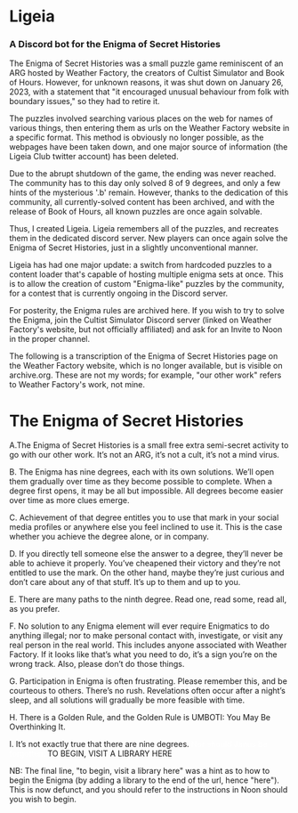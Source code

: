 # Ligeia

### A Discord bot for the Enigma of Secret Histories

The Enigma of Secret Histories was a small puzzle game reminiscent of an ARG hosted by Weather Factory, the creators of Cultist Simulator and Book of Hours. However, for unknown reasons, it was shut down on January 26, 2023, with a statement that "it encouraged unusual behaviour from folk with boundary issues," so they had to retire it.

The puzzles involved searching various places on the web for names of various things, then entering them as urls on the Weather Factory website in a specific format. This method is obviously no longer possible, as the webpages have been taken down, and one major source of information (the Ligeia Club twitter account) has been deleted.

Due to the abrupt shutdown of the game, the ending was never reached. The community has to this day only solved 8 of 9 degrees, and only a few hints of the mysterious '.b' remain. However, thanks to the dedication of this community, all currently-solved content has been archived, and with the release of Book of Hours, all known puzzles are once again solvable.

Thus, I created Ligeia. Ligeia remembers all of the puzzles, and recreates them in the dedicated discord server. New players can once again solve the Enigma of Secret Histories, just in a slightly unconventional manner.

Ligeia has had one major update: a switch from hardcoded puzzles to a content loader that's capable of hosting multiple enigma sets at once. This is to allow the creation of custom "Enigma-like" puzzles by the community, for a contest that is currently ongoing in the Discord server.

For posterity, the Enigma rules are archived here. If you wish to try to solve the Enigma, join the Cultist Simulator Discord server (linked on Weather Factory's website, but not officially affiliated) and ask for an Invite to Noon in the proper channel.

The following is a transcription of the Enigma of Secret Histories page on the Weather Factory website, which is no longer available, but is visible on archive.org. These are not my words; for example, "our other work" refers to Weather Factory's work, not mine.

# The Enigma of Secret Histories

A.The Enigma of Secret Histories is a small free extra semi-secret activity to go with our other work. It’s not an ARG, it’s not a cult, it’s not a mind virus.

B. The Enigma has nine degrees, each with its own solutions. We’ll open them gradually over time as they become possible to complete. When a degree first opens, it may be all but impossible. All degrees become easier over time as more clues emerge.

C. Achievement of that degree entitles you to use that mark in your social media profiles or anywhere else you feel inclined to use it. This is the case whether you achieve the degree alone, or in company.

D. If you directly tell someone else the answer to a degree, they’ll never be able to achieve it properly. You’ve cheapened their victory and they’re not entitled to use the mark. On the other hand, maybe they’re just curious and don’t care about any of that stuff. It’s up to them and up to you.

E. There are many paths to the ninth degree. Read one, read some, read all, as you prefer.

F. No solution to any Enigma element will ever require Enigmatics to do anything illegal; nor to make personal contact with, investigate, or visit any real person in the real world. This includes anyone associated with Weather Factory. If it looks like that’s what you need to do, it’s a sign you’re on the wrong track. Also, please don’t do those things.

G. Participation in Enigma is often frustrating. Please remember this, and be courteous to others. There’s no rush. Revelations often occur after a night’s sleep, and all solutions will gradually be more feasible with time.

H. There is a Golden Rule, and the Golden Rule is UMBOTI: You May Be Overthinking It.

I. It’s not exactly true that there are nine degrees. <span style="color:white">Nor should Janus be forgotten.</span>
TO BEGIN, VISIT A LIBRARY HERE

NB: The final line, "to begin, visit a library here" was a hint as to how to begin the Enigma (by adding a library to the end of the url, hence "here"). This is now defunct, and you should refer to the instructions in Noon should you wish to begin.
